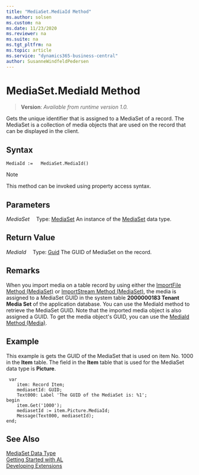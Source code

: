 ```yaml
---
title: "MediaSet.MediaId Method"
ms.author: solsen
ms.custom: na
ms.date: 11/23/2020
ms.reviewer: na
ms.suite: na
ms.tgt_pltfrm: na
ms.topic: article
ms.service: "dynamics365-business-central"
author: SusanneWindfeldPedersen
---
```

[//]: # (START>DO_NOT_EDIT)
[//]: # (IMPORTANT:Do not edit any of the content between here and the END>DO_NOT_EDIT.)
[//]: # (Any modifications should be made in the .xml files in the ModernDev repo.)
# MediaSet.MediaId Method
> **Version**: _Available from runtime version 1.0._

Gets the unique identifier that is assigned to a MediaSet of a record. The MediaSet is a collection of media objects that are used on the record that can be displayed in the client.


## Syntax
```
MediaId :=   MediaSet.MediaId()
```
> [!NOTE]
> This method can be invoked using property access syntax.

## Parameters
*MediaSet*
&emsp;Type: [MediaSet](mediaset-data-type.md)
An instance of the [MediaSet](mediaset-data-type.md) data type.

## Return Value
*MediaId*
&emsp;Type: [Guid](../guid/guid-data-type.md)
The GUID of MediaSet on the record.


[//]: # (IMPORTANT: END>DO_NOT_EDIT)

## Remarks  
When you import media on a table record by using either the [ImportFile Method \(MediaSet\)](../../methods-auto/mediaset/mediaset-importfile-method.md) or [ImportStream Method \(MediaSet\)](../../methods-auto/mediaset/mediaset-importstream-method.md), the media is assigned to a MediaSet GUID in the system table **2000000183 Tenant Media Set** of the application database. You can use the MediaId method to retrieve the MediaSet GUID. Note that the imported media object is also assigned a GUID. To get the media object's GUID, you can use the [MediaId Method \(Media\)](../../methods-auto/media/media-mediaid-method.md).  

## Example  
This example is gets the GUID of the MediaSet that is used on item No. 1000 in the **Item** table. The field in the **Item** table that is used for the MediaSet data type is **Picture**.  

```al
 var
    item: Record Item;
    mediasetId: GUID;
    Text000: Label 'The GUID of the MediaSet is: %1';
begin
    item.Get('1000');  
    mediasetId := item.Picture.MediaId;  
    Message(Text000, mediasetId);  
end;
``` 

## See Also
[MediaSet Data Type](mediaset-data-type.md)  
[Getting Started with AL](../../devenv-get-started.md)  
[Developing Extensions](../../devenv-dev-overview.md)